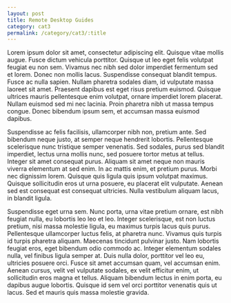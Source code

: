 ```yaml
---
layout: post
title: Remote Desktop Guides 
category: cat3
permalink: /category/cat3/:title
---
```


Lorem ipsum dolor sit amet, consectetur adipiscing elit. Quisque vitae mollis augue. Fusce dictum vehicula porttitor. Quisque ut leo eget felis volutpat feugiat eu non sem. Vivamus nec nibh sed dolor imperdiet fermentum sed et lorem. Donec non mollis lacus. Suspendisse consequat blandit tempus. Fusce ac nulla sapien. Nullam pharetra sodales diam, id vulputate massa laoreet sit amet. Praesent dapibus est eget risus pretium euismod. Quisque ultrices mauris pellentesque enim volutpat, ornare imperdiet lorem placerat. Nullam euismod sed mi nec lacinia. Proin pharetra nibh ut massa tempus congue. Donec bibendum ipsum sem, et accumsan massa euismod dapibus.

Suspendisse ac felis facilisis, ullamcorper nibh non, pretium ante. Sed bibendum neque justo, at semper neque hendrerit lobortis. Pellentesque scelerisque nunc tristique semper venenatis. Sed sodales, purus sed blandit imperdiet, lectus urna mollis nunc, sed posuere tortor metus at tellus. Integer sit amet consequat purus. Aliquam sit amet neque non mauris viverra elementum at sed enim. In ac mattis enim, et pretium purus. Morbi nec dignissim lorem. Quisque quis ligula quis ipsum volutpat maximus. Quisque sollicitudin eros ut urna posuere, eu placerat elit vulputate. Aenean sed est consequat est consequat ultricies. Nulla vestibulum aliquam lacus, in blandit ligula.

Suspendisse eget urna sem. Nunc porta, urna vitae pretium ornare, est nibh feugiat nulla, eu lobortis leo leo et leo. Integer scelerisque, est non luctus pretium, nisi massa molestie ligula, eu maximus turpis lacus quis purus. Pellentesque ullamcorper luctus felis, at pharetra nunc. Vivamus quis turpis id turpis pharetra aliquam. Maecenas tincidunt pulvinar justo. Nam lobortis feugiat eros, eget bibendum odio commodo ac. Integer elementum sodales nulla, vel finibus ligula semper at. Duis nulla dolor, porttitor vel leo eu, ultricies posuere orci. Fusce sit amet accumsan quam, vel accumsan enim. Aenean cursus, velit vel vulputate sodales, ex velit efficitur enim, ut sollicitudin eros magna et tellus. Aliquam bibendum lectus in enim porta, eu dapibus augue lobortis. Quisque id sem vel orci porttitor venenatis quis ut lacus. Sed et mauris quis massa molestie gravida. 
